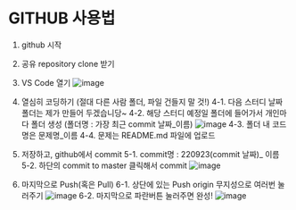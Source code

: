 # GITHUB 사용법
1. github 시작
2. 공유 repository clone 받기
3. VS Code 열기
![image](https://user-images.githubusercontent.com/109517169/191900818-c76f2abc-2582-4d18-8710-8f7a1a9c02cc.png)

4. 열심히 코딩하기 (절대 다른 사람 폴더, 파일 건들지 말 것!)
  4-1. 다음 스터디 날짜 폴더는 제가 만들어 두겠습니당~
  4-2. 해당 스터디 예정일 폴더에 들어가서 개인마다 폴더 생성 (폴더명 : 가장 최근 commit 날짜_이름)
![image](https://user-images.githubusercontent.com/109517169/191901799-98d743ba-938f-4da0-a3c9-326225d609d1.png)
  4-3. 폴더 내 코드명은 문제명_이름
  4-4. 문제는 README.md 파일에 업로드

5. 저장하고, github에서 commit
  5-1. commit명 : 220923(commit 날짜)_ 이름
  5-2. 하단의 commit to master 클릭해서 commit
  ![image](https://user-images.githubusercontent.com/109517169/191902132-337ebf67-37ec-48ae-ace8-88a55a8c2c9c.png)

6. 마지막으로 Push(혹은 Pull)
  6-1. 상단에 있는 Push origin 무지성으로 여러번 눌러주기
  ![image](https://user-images.githubusercontent.com/109517169/191902606-0bacf8ee-63f7-42c2-930e-d31d8b2d464c.png)
  6-2. 마지막으로 파란버튼 눌러주면 완성!
  ![image](https://user-images.githubusercontent.com/109517169/191902736-12bca5c9-0ff8-422b-b4fc-9c9a56f0f914.png)
